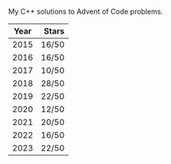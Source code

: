 My C++ solutions to Advent of Code problems.

| Year | Stars |
|------|------:|
| 2015 | 16/50 |
| 2016 | 16/50 |
| 2017 | 10/50 |
| 2018 | 28/50 |
| 2019 | 22/50 |
| 2020 | 12/50 |
| 2021 | 20/50 |
| 2022 | 16/50 |
| 2023 | 22/50 |
